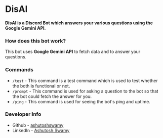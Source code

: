 # DisAI

**DisAI is a Discord Bot which answers your various questions using the Google Gemini API.**

### How does this bot work?

This bot uses **Google Gemini API** to fetch data and to answer your questions.

### Commands

- `/test` - This command is a test command which is used to test whether the both is functional or not.
- `/prompt` - This command is used for asking a question to the bot so that the bot could fetch the answer for you.
- `/ping` - This command is used for seeing the bot's ping and uptime.

### Developer Info

- Github - [ashutoshswamy](https://github.com/ashutoshswamy)
- LinkedIn - [Ashutosh Swamy](https://linkedin.com/ashutoshswamy)
